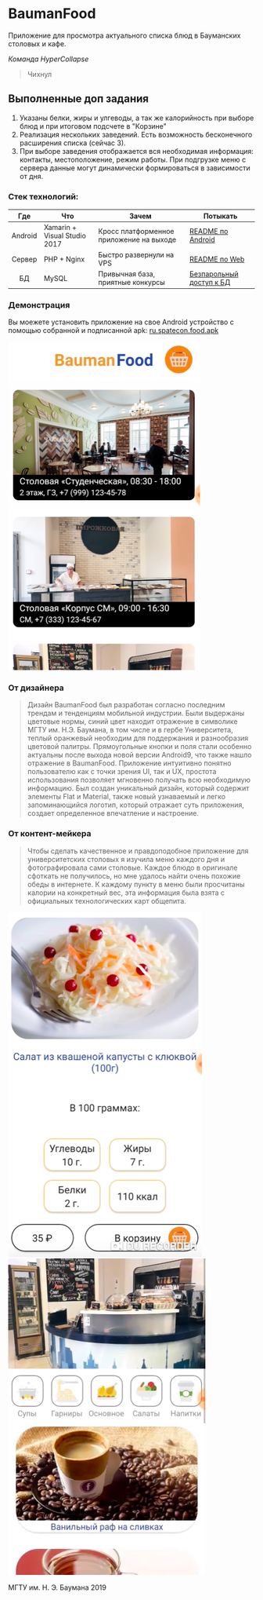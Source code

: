 # BaumanFood

Приложение для просмотра актуального списка блюд в Бауманских столовых и кафе.

_Команда HyperCollapse_

> Чихнул

## Выполненные доп задания
1. Указаны белки, жиры и улгеводы, а так же калорийность при выборе блюд и при итоговом подсчете в "Корзине"
2. Реализация нескольких заведений. Есть возможность бесконечного расширения списка (сейчас 3).
3. При выборе заведения отображается вся необходимая информация: контакты, местоположение, режим работы. При подгрузке меню с сервера данные могут динамически формироваться в зависимости от дня. 


### Стек технологий:

| Где | Что | Зачем | Потыкать |
| :---: | --- | --- | --- |
| Android | Xamarin +  Visual Studio 2017 | Кросс платформенное приложение на выходе | [README по Android](https://github.com/RusOverLord/Xakaton/tree/master/android_bundle) |
| Сервер | PHP + Nginx | Быстро развернули на VPS | [README по Web](https://github.com/RusOverLord/Xakaton/tree/master/server_bundle) |
| БД | MySQL | Привычная база, приятные конкурсы | [Безпарольный доступ к БД](https://food.spatecon.ru/pma) |

### Демонстрация
Вы моежете установить приложение на свое Android устройство с помощью собранной и подписанной apk: [ru.spatecon.food.apk](https://github.com/RusOverLord/Xakaton/blob/master/android_bundle/ru.spatecon.food.apk?raw=true)

[![Видео с демонстрацией](asset/screen3.png)
](https://food.spatecon.ru/images/demo.mp4)


### От дизайнера
> Дизайн BaumanFood был разработан согласно последним трендам и тенденциям мобильной индустрии. Были выдержаны цветовые нормы, синий цвет находит отражение в символике МГТУ им. Н.Э. Баумана, в том числе и в гербе Университета, теплый оранжевый необходим для поддержания и разнообразия цветовой палитры. Прямоугольные кнопки и поля стали особенно актуальны после выхода новой версии Android9, что также нашло отражение в BaumanFood. 
  Приложение интуитивно понятно пользователю как с точки зрения UI, так и UX, простота использования позволяет мгновенно получать всю необходимую информацию.
  Был создан уникальный дизайн, который содержит элементы Flat и Material, также новый узнаваемый и легко запоминающийся логотип, который отражает суть приложения, создает определенное впечатление и настроение.
  
### От контент-мейкера
> Чтобы сделать качественное и правдоподобное приложение для университетских столовых я изучила меню каждого дня и фотографировала сами столовые. Каждое блюдо в оригинале сфоткать не получилось, но мне удалось найти очень похожие обеды в интернете. К каждому пункту в меню были просчитаны калории на конкретный вес, эта информация была взята с официальных технологических карт общепита.


![Фото 2 с демонстрацией](asset/screen2.png)
![Фото 3 с демонстрацией](asset/screen1.png)

МГТУ им. Н. Э. Баумана 2019